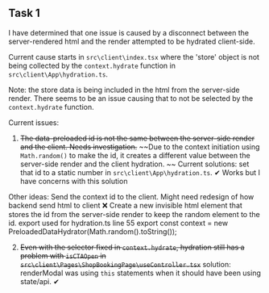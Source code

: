 ## Task 1

I have determined that one issue is caused by a disconnect between the server-rendered html and the render attempted to be hydrated client-side. 

Current cause starts in `src\client\index.tsx` where the 'store' object is not being collected by the `context.hydrate` function in `src\client\App\hydration.ts`.

Note: the store data is being included in the html from the server-side render. There seems to be an issue causing that to not be selected by the `context.hydrate` function. 

Current issues: 
1. ~~The data-preloaded id is not the same between the server-side render and the client. Needs investigation.~~
  ~~Due to the context initiation using `Math.random()` to make the id, it creates a different value between the server-side render and the client hydration. ~~
  Current solutions: 
  set that id to a static number in `src\client\App\hydration.ts`. ✔ Works but I have concerns with this solution

  Other ideas: 
  Send the context id to the client. Might need redesign of how backend send html to client ❌
  Create a new invisible html element that stores the id from the server-side render to keep the random element to the id.
  export used for hydration.ts line 55
  export const context = new PreloadedDataHydrator(Math.random().toString());


2. ~~Even with the selector fixed in `context.hydrate`, hydration still has a problem with `isCTAOpen` in `src\client\Pages\ShopBookingPage\useController.tsx`~~
  solution: renderModal was using `this` statements when it should have been using state/api. ✔